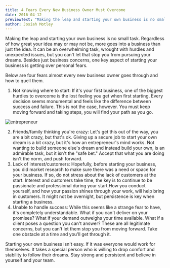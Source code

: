 ```yaml
---
title: 4 Fears Every New Business Owner Must Overcome
date: 2016-04-12
previewText: "Making the leap and starting your own business is no small task. Regardless of how great your idea may or may not be, more goes into a business than just the idea. It can be an overwhelming task, wrought with hurdles and unexpected issues, but you can't let that stop you from pursuing your dreams. Besides just business concerns, one key aspect of starting your business is getting over personal fears."
author: Josiah Motley
---
```

Making the leap and starting your own business is no small task. Regardless of how great your idea may or may not be, more goes into a business than just the idea. It can be an overwhelming task, wrought with hurdles and unexpected issues, but you can't let that stop you from pursuing your dreams. Besides just business concerns, one key aspect of starting your business is getting over personal fears.

Below are four fears almost every new business owner goes through and how to quell them.

1. Not knowing where to start: If it's your first business, one of the biggest hurdles to overcome is the lost feeling you get when first starting. Every decision seems monumental and feels like the difference between success and failure. This is not the case, however. You must keep moving forward and taking steps, you will find your path as you go.

![entrepreneur](entrepreneur-article-pyrus.webp)

2. Friends/family thinking you're crazy: Let's get this out of the way, you are a bit crazy, but that's ok. Giving up a secure job to start your own dream is a bit crazy, but it's how an entrepreneur's mind works. Not wanting to build someone else's dream and instead build your own, is an admirable task, but it isn't the "safe bet." Accept that what you are doing isn't the norm, and push forward.
3. Lack of interest/customers: Hopefully, before starting your business, you did market research to make sure there was a need or space for your business. If so, do not stress about the lack of customers at the start. Interest and customers take time, the key is to continue to be passionate and professional during your start.How you conduct yourself, and how your passion shines through your work, will help bring in customers. It might not be overnight, but persistence is key when starting a business.
4. Unable to handle success: While this seems like a strange fear to have, it's completely understandable. What if you can't deliver on your promises? What if your demand outweighs your time available. What if a client poses a question you can't answer? These are all legitimate concerns, but you can't let them stop you from moving forward. Take one obstacle at a time and you'll get through it.

Starting your own business isn't easy. If it was everyone would work for themselves. It takes a special person who is willing to drop comfort and stability to follow their dreams. Stay strong and persistent and believe in yourself and your team.